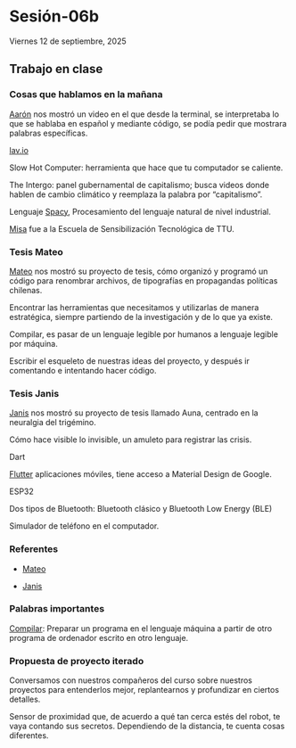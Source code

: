 # Sesión-06b

Viernes 12 de septiembre, 2025

## Trabajo en clase

### Cosas que hablamos en la mañana

[Aarón](https://github.com/montoyamoraga) nos mostró un video en el que desde la terminal, se interpretaba lo que se hablaba en español y mediante código, se podía pedir que mostrara palabras específicas.

[lav.io](https://lav.io/)

Slow Hot Computer: herramienta que hace que tu computador se caliente.

The Intergo: panel gubernamental de capitalismo; busca videos donde hablen de cambio climático y reemplaza la palabra por “capitalismo”.

Lenguaje [Spacy](https://spacy.io/), Procesamiento del lenguaje natural de nivel industrial.

[Misa](https://github.com/misaaaaaa) fue a la Escuela de Sensibilización Tecnológica de TTU.

### Tesis Mateo

[Mateo](https://github.com/matbutom/) nos mostró su proyecto de tesis, cómo organizó y programó un código para renombrar archivos, de tipografías en propagandas políticas chilenas.

Encontrar las herramientas que necesitamos y utilizarlas de manera estratégica, siempre partiendo de la investigación y de lo que ya existe.

Compilar, es pasar de un lenguaje legible por humanos a lenguaje legible por máquina.

Escribir el esqueleto de nuestras ideas del proyecto, y después ir comentando e intentando hacer código.

### Tesis Janis

[Janis](https://github.com/janisepulveda/auna) nos mostró su proyecto de tesis llamado Auna, centrado en la neuralgia del trigémino.

Cómo hace visible lo invisible, un amuleto para registrar las crisis.

Dart

[Flutter](https://flutter.dev/) aplicaciones móviles, tiene acceso a Material Design de Google.

ESP32

Dos tipos de Bluetooth: Bluetooth clásico y Bluetooth Low Energy (BLE)

Simulador de teléfono en el computador.

### Referentes

- [Mateo](https://github.com/matbutom/)

- [Janis](https://github.com/janisepulveda/auna)

### Palabras importantes

[Compilar](https://www.rae.es/drae2001/compilar): Preparar un programa en el lenguaje máquina a partir de otro programa de ordenador escrito en otro lenguaje.

### Propuesta de proyecto iterado

Conversamos con nuestros compañeros del curso sobre nuestros proyectos para entenderlos mejor, replantearnos y profundizar en ciertos detalles.

Sensor de proximidad que, de acuerdo a qué tan cerca estés del robot, te vaya contando sus secretos. Dependiendo de la distancia, te cuenta cosas diferentes.
